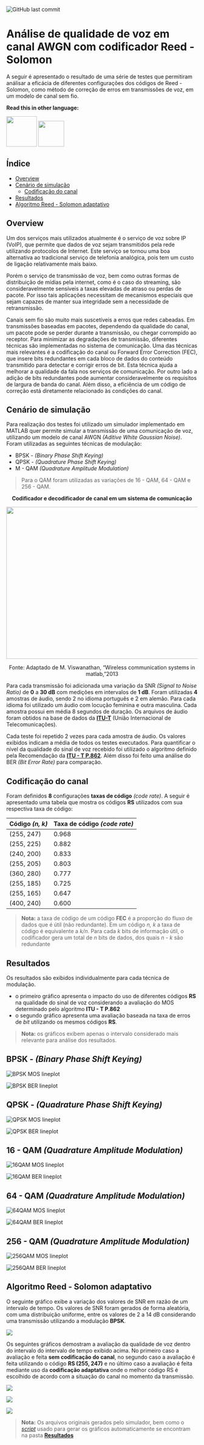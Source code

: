 ![GitHub last commit](https://img.shields.io/github/last-commit/leofernandes87/Qualidade-de-voz)

# Análise de qualidade de voz em canal AWGN com codificador Reed - Solomon

A seguir é apresentado o resultado de uma série de testes que permitiram análisar a eficácia de diferentes configurações dos códigos de Reed - Solomon, como método de correção de erros em transmissões de voz, em um modelo de canal sem fio.

**Read this in other language:**

<p float="left">
  <a href="https://github.com/leofernandes87/Qualidade-de-Voz/blob/master/README.md">
  <img src="https://github.com/leofernandes87/Qualidade-de-Voz/blob/master/Imagens/Pt-Br_badge.svg" width="80"></a>
  <img src="https://github.com/leofernandes87/Qualidade-de-Voz/blob/master/Imagens/En_badge.svg" width="68">
</p>

## Índice

- [Overview](#Overview)
- [Cenário de simulação](#Cenário-de-simulação)
    - [Codificação do canal](#Codificação-do-canal)
- [Resultados](#Resultados)
- [Algoritmo Reed - Solomon adaptativo](#Algoritmo-Reed---Solomon-adaptativo)

## Overview

Um dos serviços mais utilizados atualmente é o serviço de voz sobre IP (VoIP), que permite que dados de voz sejam transmitidos pela rede utilizando protocolos de Internet. Este serviço se tornou uma boa alternativa ao tradicional serviço de telefonia analógica, pois tem um custo de ligação relativamente mais baixo.

Porém o serviço de transmissão de voz, bem como outras formas de distribuição de mídias pela internet, como é o caso do streaming, são consideravelmente sensíveis a taxas elevadas de atraso ou perdas de pacote. Por isso tais aplicações necessitam de mecanismos especiais que sejam capazes de manter sua integridade sem a necessidade de retransmissão.

Canais sem fio são muito mais suscetíveis a erros que redes cabeadas. Em transmissões baseadas em pacotes, dependendo da qualidade do canal, um pacote pode se perder durante a transmissão, ou chegar corrompido ao receptor. Para minimizar as degradações de transmissão, diferentes técnicas são implementadas no sistema de comunicação. Uma das técnicas mais relevantes é a codificação do canal ou Forward Error Correction (FEC), que insere bits redundantes em cada bloco de dados do conteúdo transmitido para detectar e corrigir erros de bit. Esta técnica ajuda a melhorar a qualidade da fala nos serviços de comunicação. Por outro lado a adição de bits redundantes pode aumentar consideravelmente os requisitos de largura de banda do canal. Além disso, a eficiência de um código de correção está diretamente relacionado às condições do canal.
      
## Cenário de simulação

Para realização dos testes foi utilizado um simulador implementado em MATLAB quer permite simular a transmissão de uma comunicação de voz, utilizando um modelo de canal AWGN *(Aditive White Gaussian Noise)*.  Foram utilizadas as seguintes técnicas de modulação:
- BPSK - *(Binary Phase Shift Keying)*
- QPSK - *(Quadrature Phase Shift Keying)*
- M - QAM *(Quadrature Amplitude Modulation)*

> Para o QAM foram utilizadas as variações de 16 - QAM, 64 - QAM e 256 - QAM.

<p align="center">
  <strong>Codificador e decodificador de canal em um sistema de comunicação</strong>
</p>

<p align="center">
  <img width="800" height="400" src="https://github.com/leofernandes87/Qualidade-de-Voz/blob/master/Imagens/modelo_transmissao.svg">
</p>

<p align="center">
  Fonte: Adaptado de M. Viswanathan, “Wireless communication systems in matlab,”2013
</p>



Para cada transmissão foi adicionada uma variação da SNR *(Signal to Noise Ratio)* de **0**  a  **30 dB** com medições em intervalos de **1 dB**. Foram utilizadas **4** amostras de áudio, sendo 2 no idioma português e 2 em alemão. Para cada idioma foi utilizado um áudio com locução feminina e outra masculina. Cada amostra possui em média 8 segundos de duração. Os arquivos de áudio foram obtidos na  base de dados da **[ITU-T](https://www.itu.int/net/itu-t/sigdb/menu.aspx)**  (União Internacional de Telecomunicações).

Cada teste foi repetido 2 vezes para cada amostra de áudio. Os valores exibidos indicam a média de todos os testes executados.
Para quantificar o nível da qualidade do sinal de voz recebido foi utilizado o algoritmo definido pela Recomendação da **[ITU - T P.862](https://www.itu.int/rec/T-REC-P.862)**. Além disso foi feito uma análise do BER *(Bit Error Rate)* para comparação.

## Codificação do canal

Foram definidos **8** configurações <math>(n, k)<math> de códificação baseados nos códigos de Reed - Solomon com diferentes **taxas de código** *(code rate)*. A seguir é apresentado uma tabela que mostra os códigos **RS** utilizados com sua respectiva taxa de código:

|Código *(n, k)*          |Taxa de código *(code rate)*
|-------------------------|-----------------------------|
|	(255, 247)              |0.968                        |
|	(255, 225)              |0.882                        |  
|	(240, 200)              |0.833                        |  
|	(255, 205)              |0.803                        |  
|	(360, 280)              |0.777                        |  
|	(255, 185)              |0.725                        |  
|	(255, 165)              |0.647                        |    
|	(400, 240)              |0.600                        |   

> **Nota:**  a taxa de código de um código **FEC** é a proporção do fluxo de dados que é útil (não redundante). Em um código *n, k* a taxa de código é equivalente a *k/n*. Para cada *k* bits de informação útil, o codificador gera um total de *n* bits de dados, dos quais *n - k* são redundante

## Resultados

Os resultados são exibidos individualmente para cada técnica de modulação. 
- o primeiro gráfico apresenta o impacto do uso de diferentes códigos **RS** na qualidade do sinal de voz considerando a avaliação do MOS determinado pelo algoritmo **ITU - T P.862**
- o segundo  gráfico apresenta uma avaliação baseada na taxa de erros de *bit* utilizando os mesmos códigos **RS**.

> **Nota:** os gráficos exibem apenas o intervalo considerado mais relevante para análise dos resultados.

## BPSK - *(Binary Phase Shift Keying)*

![BPSK MOS lineplot](https://github.com/leofernandes87/Qualidade-de-Voz/blob/master/Imagens/BPSK_mos_lineplot.svg)

![BPSK BER lineplot](https://github.com/leofernandes87/Qualidade-de-Voz/blob/master/Imagens/BPSK_ber_lineplot.svg)

## QPSK - *(Quadrature Phase Shift Keying)*

![QPSK MOS lineplot](https://github.com/leofernandes87/Qualidade-de-Voz/blob/master/Imagens/QPSK_mos_lineplot.svg)

![QPSK BER lineplot](https://github.com/leofernandes87/Qualidade-de-Voz/blob/master/Imagens/QPSK_ber_lineplot.svg)

## 16 - QAM *(Quadrature Amplitude Modulation)*

![16QAM MOS lineplot](https://github.com/leofernandes87/Qualidade-de-Voz/blob/master/Imagens/16%20-%20QAM_mos_lineplot.svg)

![16QAM BER lineplot](https://github.com/leofernandes87/Qualidade-de-Voz/blob/master/Imagens/16%20-%20QAM_ber_lineplot.svg)


## 64 - QAM *(Quadrature Amplitude Modulation)*

![64QAM MOS lineplot](https://github.com/leofernandes87/Qualidade-de-Voz/blob/master/Imagens/64%20-%20QAM_mos_lineplot.svg)

![64QAM BER lineplot](https://github.com/leofernandes87/Qualidade-de-Voz/blob/master/Imagens/64%20-%20QAM_ber_lineplot.svg)

## 256 - QAM *(Quadrature Amplitude Modulation)*

![256QAM MOS lineplot](https://github.com/leofernandes87/Qualidade-de-Voz/blob/master/Imagens/256%20-%20QAM_mos_lineplot.svg)

![256QAM BER lineplot](https://github.com/leofernandes87/Qualidade-de-Voz/blob/master/Imagens/256%20-%20QAM_ber_lineplot.svg)

## Algoritmo Reed - Solomon adaptativo

<p align="left">
O seguinte gráfico exibe a variação dos valores de SNR em razão de um intervalo de tempo.
Os valores de SNR foram gerados de forma aleatória, com uma distribuição uniforme, entre os valores de 2 a 14 dB considerando        uma transmissão utilizando a modulação <strong>BPSK</strong>. 
</p>

<p align="left">
  <img src="https://github.com/leofernandes87/Qualidade-de-Voz/blob/master/Imagens/snr_variation.svg">
</p>

<p align="left">
Os seguintes gráficos demostram a avaliação da qualidade de voz dentro do intervalo do intervalo de tempo exibido acima.
No primeiro caso a avaliação e feita <strong>sem codificação do canal</strong>, no segundo caso a avaliação é feita utilizando o código <strong>RS (255, 247)</strong> e no último caso a avaliação é feita mediante uso da <strong>codificação adaptativa</strong> onde o melhor código RS é escolhido de acordo com a situação do canal no momento da transmissão.
<p>
  
<p align="left">
  <img src="https://github.com/leofernandes87/Qualidade-de-Voz/blob/master/Imagens/BPSK_snr_variation_nocode.svg">
</p>

<p align="left">
  <img src="https://github.com/leofernandes87/Qualidade-de-Voz/blob/master/Imagens/BPSK_snr_variation_RS(255-247).svg">
</p>

<p align="left">
  <img src="https://github.com/leofernandes87/Qualidade-de-Voz/blob/master/Imagens/BPSK%20RS_adaptative.svg">
</p>

> **Nota:** Os arquivos originais gerados pelo simulador, bem como o *[script](https://github.com/leofernandes87/Qualidade-de-Voz/blob/master/Resultados/script.ipynb)* usado para gerar os gráficos automaticamente se encontram na pasta **[Resultados](https://github.com/leofernandes87/Qualidade-de-Voz/tree/master/Resultados)**
